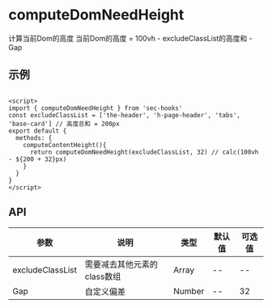 # computeDomNeedHeight

计算当前Dom的高度
当前Dom的高度 = 100vh - excludeClassList的高度和 - Gap

## 示例


```vue

<script>
import { computeDomNeedHeight } from 'sec-hooks'
const excludeClassList = ['the-header', 'h-page-header', 'tabs', 'base-card'] // 高度总和 = 200px
export default {
  methods: {
    computeContentHeight(){
      return computeDomNeedHeight(excludeClassList, 32) // calc(100vh - ${200 + 32}px)
    }
  }
}
</script>

```


## API
|参数|说明|类型|默认值|可选值|
|-|-|-|-|-|
|excludeClassList|需要减去其他元素的class数组	|Array|--|--|
|Gap|自定义偏差	|Number|--|32|